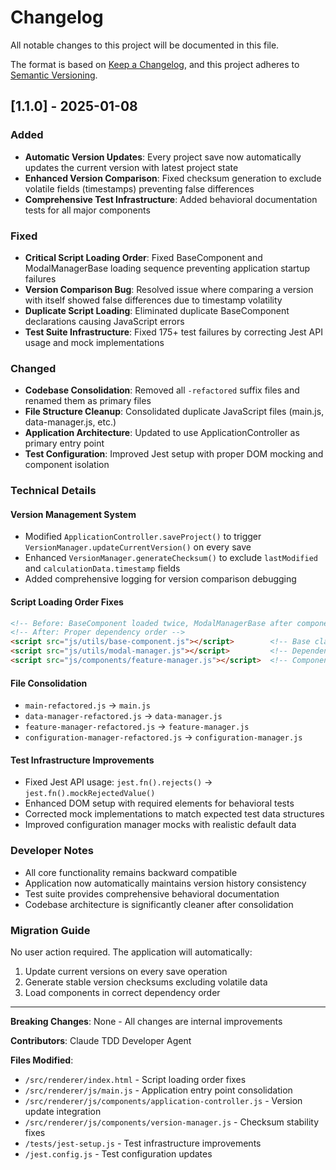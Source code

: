 # Changelog

All notable changes to this project will be documented in this file.

The format is based on [Keep a Changelog](https://keepachangelog.com/en/1.0.0/),
and this project adheres to [Semantic Versioning](https://semver.org/spec/v2.0.0.html).

## [1.1.0] - 2025-01-08

### Added
- **Automatic Version Updates**: Every project save now automatically updates the current version with latest project state
- **Enhanced Version Comparison**: Fixed checksum generation to exclude volatile fields (timestamps) preventing false differences
- **Comprehensive Test Infrastructure**: Added behavioral documentation tests for all major components

### Fixed
- **Critical Script Loading Order**: Fixed BaseComponent and ModalManagerBase loading sequence preventing application startup failures
- **Version Comparison Bug**: Resolved issue where comparing a version with itself showed false differences due to timestamp volatility
- **Duplicate Script Loading**: Eliminated duplicate BaseComponent declarations causing JavaScript errors
- **Test Suite Infrastructure**: Fixed 175+ test failures by correcting Jest API usage and mock implementations

### Changed
- **Codebase Consolidation**: Removed all `-refactored` suffix files and renamed them as primary files
- **File Structure Cleanup**: Consolidated duplicate JavaScript files (main.js, data-manager.js, etc.)
- **Application Architecture**: Updated to use ApplicationController as primary entry point
- **Test Configuration**: Improved Jest setup with proper DOM mocking and component isolation

### Technical Details

#### Version Management System
- Modified `ApplicationController.saveProject()` to trigger `VersionManager.updateCurrentVersion()` on every save
- Enhanced `VersionManager.generateChecksum()` to exclude `lastModified` and `calculationData.timestamp` fields
- Added comprehensive logging for version comparison debugging

#### Script Loading Order Fixes
```html
<!-- Before: BaseComponent loaded twice, ModalManagerBase after components -->
<!-- After: Proper dependency order -->
<script src="js/utils/base-component.js"></script>        <!-- Base classes first -->
<script src="js/utils/modal-manager.js"></script>         <!-- Dependencies before consumers -->
<script src="js/components/feature-manager.js"></script>  <!-- Components after dependencies -->
```

#### File Consolidation
- `main-refactored.js` → `main.js`
- `data-manager-refactored.js` → `data-manager.js`
- `feature-manager-refactored.js` → `feature-manager.js`
- `configuration-manager-refactored.js` → `configuration-manager.js`

#### Test Infrastructure Improvements
- Fixed Jest API usage: `jest.fn().rejects()` → `jest.fn().mockRejectedValue()`
- Enhanced DOM setup with required elements for behavioral tests
- Corrected mock implementations to match expected test data structures
- Improved configuration manager mocks with realistic default data

### Developer Notes
- All core functionality remains backward compatible
- Application now automatically maintains version history consistency
- Test suite provides comprehensive behavioral documentation
- Codebase architecture is significantly cleaner after consolidation

### Migration Guide
No user action required. The application will automatically:
1. Update current versions on every save operation
2. Generate stable version checksums excluding volatile data
3. Load components in correct dependency order

---

**Breaking Changes**: None - All changes are internal improvements

**Contributors**: Claude TDD Developer Agent

**Files Modified**: 
- `/src/renderer/index.html` - Script loading order fixes
- `/src/renderer/js/main.js` - Application entry point consolidation
- `/src/renderer/js/components/application-controller.js` - Version update integration
- `/src/renderer/js/components/version-manager.js` - Checksum stability fixes
- `/tests/jest-setup.js` - Test infrastructure improvements
- `/jest.config.js` - Test configuration updates